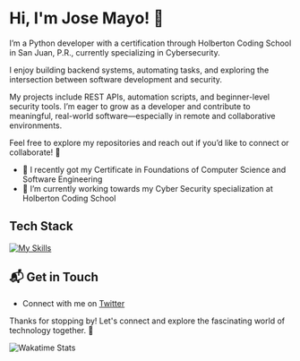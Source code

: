 # Hi, I'm Jose Mayo! 👋

I’m a Python developer with a certification through Holberton Coding School in San Juan, P.R., currently specializing in Cybersecurity.

I enjoy building backend systems, automating tasks, and exploring the intersection between software development and security.

My projects include REST APIs, automation scripts, and beginner-level security tools. I’m eager to grow as a developer and contribute to meaningful, real-world software—especially in remote and collaborative environments.

Feel free to explore my repositories and reach out if you’d like to connect or collaborate! 🚀
<!--
![Jose Mayo's Stats](https://github-readme-stats.vercel.app/api?username=MayitoPR3&theme=vue-dark&show_icons=true&hide_border=true&count_private=true)

## 🚀 About Me
-->
- 🔭 I recently got my Certificate in Foundations of Computer Science and Software Engineering
- 🌱 I’m currently working towards my Cyber Security specialization at Holberton Coding School
<!--
- 📝 I write in-depth, long-form articles on my website [theenthusiast.dev](https://theenthusiast.dev), accumulating over 20k views within just 2 months.
- 🌐 Proud member of the [Hackernoon Blogging Fellowship](https://hackernoon.com/), contributing to the tech community.
- ✍️ Content Writer at [freeCodeCamp](https://www.freecodecamp.org/), gearing up to share valuable insights with the global coding community.

## My Articles
- 
-->

## Tech Stack
[![My Skills](https://skillicons.dev/icons?i=python,js,html,css,docker,flask,sqlite)](https://skillicons.dev)


<!--
## 🌱 Currently Exploring

- 🚀 Learning Full Stack Web Development
  - Exploring the ins and outs of React and Redux for dynamic front-end experiences.
  - Navigating through the world of React Router for seamless page transitions.
  - Styling with Tailwind CSS to create modern and responsive user interfaces.
  - Building server-side applications with Django, a powerful Python web framework.
  - Diving into PostgreSQL for efficient and scalable database management.

 ## 🏆 Achievements

- 🌟 Completed Hacktoberfest 2023 - Contributed to open source projects and celebrated the spirit of collaboration.

-->
## 📬 Get in Touch

- Connect with me on [Twitter](https://twitter.com/mayitopr3)

Thanks for stopping by! Let's connect and explore the fascinating world of technology together. 🚀

![Wakatime Stats](https://github-readme-stats.vercel.app/api/wakatime?username=MayitoPR3)




<!--

Here are some ideas to get you started:

- 🔭 I’m currently working on ...
- 🌱 I’m currently learning ...
- 👯 I’m looking to collaborate on ...
- 🤔 I’m looking for help with ...
- 💬 Ask me about ...
- 📫 How to reach me: ...
- 😄 Pronouns: ...
- ⚡ Fun fact: ...
-->
